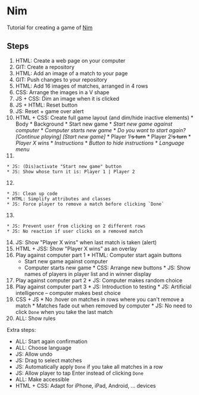 # Nim #

Tutorial for creating a game of [Nim](https://ru.wikipedia.org/wiki/Ним_(игра))

## Steps

  1. HTML: Create a web page on your computer
  2. GIT: Create a repository
  3. HTML: Add an image of a match to your page
  4. GIT: Push changes to your repository
  5. HTML: Add 16 images of matches, arranged in 4 rows
  6. CSS: Arrange the images in a V shape
  7. JS + CSS: Dim an image when it is clicked
  8. JS + HTML: Reset button
  9. JS: Reset + game over alert
  99. HTML + CSS: Create full game layout (and dim/hide inactive elements)
    * Body
    * Background
    * Start new game
    * *Start new game against computer*
    * *Computer starts new game*
    * *Do you want to start again? \[Continue playing\] \[Start new game\]*
    * Player 1~~'s turn~~
    * Player 2~~'s turn~~
    * *Player X wins*
    * *Instructions*
    * *Button to hide instructions*
    * *Language menu*
  11.
    * JS: (Dis)activate "Start new game" button
    * JS: Show whose turn it is: Player 1 | Player 2
  12.
    * JS: Clean up code
    * HTML: Simplify attributes and classes
    * JS: Force player to remove a match before clicking `Done`
  13.
    * JS: Prevent user from clicking on 2 different rows
    * JS: No reaction if user clicks on a removed match
  14. JS: Show "Player X wins" when last match is taken (alert)
  15. HTML + JSS: Show "Player X wins" as an overlay
  16. Play against computer part 1
    * HTML: Computer start again buttons
      * Start new game against computer
      * Computer starts new game
    * CSS: Arrange new buttons
    * JS: Show names of players in player list and in winner display
  17. Play against computer part 2
    * JS: Computer makes random choice
  18. Play against computer part 3
    * JS: Introduction to testing
    * JS: Artificial intelligence – computer makes best choice
  19. CSS + JS
    * No :hover on matches in rows where you can't remove a match
    * Matches fade out when removed by computer
    * JS: No need to click `Done` when you take the last match
  20. ALL: Show rules

Extra steps:
 - ALL: Start again confirmation
 - ALL: Choose language
 - JS:  Allow undo
 - JS:  Drag to select matches
 - JS:  Automatically apply `Done` if you take all matches in a row
 - JS:  Allow player to tap Enter instead of clicking `Done`
 - ALL: Make accessible
 - HTML + CSS: Adapt for iPhone, iPad, Android, ... devices
